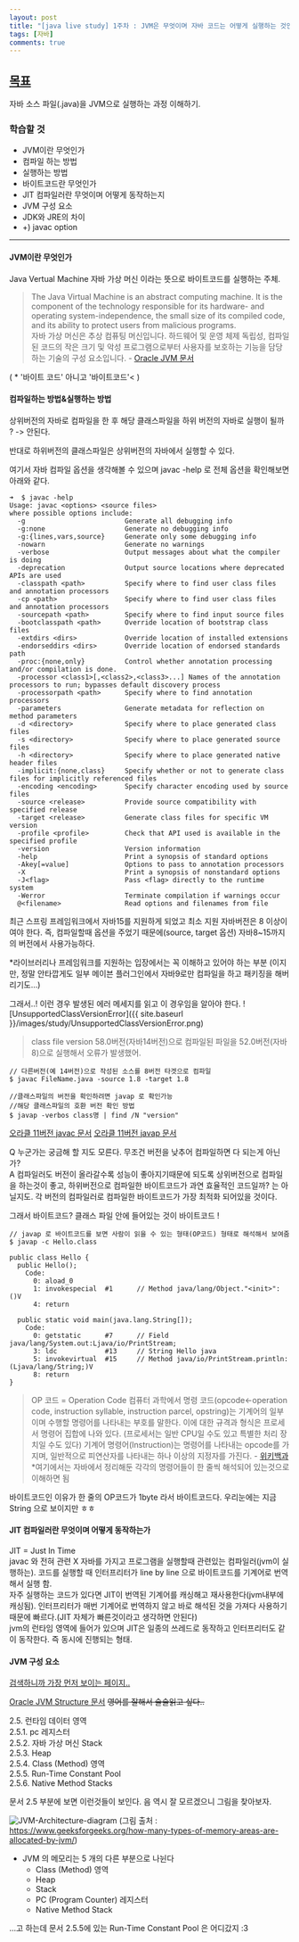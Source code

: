 ```yaml
---
layout: post 
title: "[java live study] 1주차 : JVM은 무엇이며 자바 코드는 어떻게 실행하는 것인가" 
tags: [자바]
comments: true
---
```


[목표](https://github.com/whiteship/live-study/issues/1)
--------------------------------------------------------

자바 소스 파일(.java)을 JVM으로 실행하는 과정 이해하기.

### 학습할 것 
- JVM이란 무엇인가 
- 컴파일 하는 방법 
- 실행하는 방법 
- 바이트코드란 무엇인가 
- JIT 컴파일러란 무엇이며 어떻게 동작하는지 
- JVM 구성 요소 
- JDK와 JRE의 차이 
- +) javac option

---

#### JVM이란 무엇인가

Java Vertual Machine 자바 가상 머신 이라는 뜻으로 바이트코드를 실행하는 주체.

> The Java Virtual Machine is an abstract computing machine. It is the component of the technology responsible for its hardware- and operating system-independence, the small size of its compiled code, and its ability to protect users from malicious programs.  
> 자바 가상 머신은 추상 컴퓨팅 머신입니다.  하드웨어 및 운영 체제 독립성, 컴파일 된 코드의 작은 크기 및 악성 프로그램으로부터 사용자를 보호하는 기능을 담당하는 기술의 구성 요소입니다. - [Oracle JVM 문서](https://docs.oracle.com/javase/specs/jvms/se11/html/jvms-1.html#jvms-1.2)

( * '바이트 코드' 아니고 '바이트코드'\< )

#### 컴파일하는 방법&실행하는 방법

상위버전의 자바로 컴파일을 한 후 해당 클래스파일을 하위 버전의 자바로 실행이 될까 ? -> 안된다.

반대로 하위버전의 클래스파일은 상위버전의 자바에서 실행할 수 있다.

여기서 자바 컴파일 옵션을 생각해볼 수 있으며 javac -help 로 전체 옵션을 확인해보면 아래와 같다.

```
➜  $ javac -help
Usage: javac <options> <source files>
where possible options include:
  -g                         Generate all debugging info
  -g:none                    Generate no debugging info
  -g:{lines,vars,source}     Generate only some debugging info
  -nowarn                    Generate no warnings
  -verbose                   Output messages about what the compiler is doing
  -deprecation               Output source locations where deprecated APIs are used
  -classpath <path>          Specify where to find user class files and annotation processors
  -cp <path>                 Specify where to find user class files and annotation processors
  -sourcepath <path>         Specify where to find input source files
  -bootclasspath <path>      Override location of bootstrap class files
  -extdirs <dirs>            Override location of installed extensions
  -endorseddirs <dirs>       Override location of endorsed standards path
  -proc:{none,only}          Control whether annotation processing and/or compilation is done.
  -processor <class1>[,<class2>,<class3>...] Names of the annotation processors to run; bypasses default discovery process
  -processorpath <path>      Specify where to find annotation processors
  -parameters                Generate metadata for reflection on method parameters
  -d <directory>             Specify where to place generated class files
  -s <directory>             Specify where to place generated source files
  -h <directory>             Specify where to place generated native header files
  -implicit:{none,class}     Specify whether or not to generate class files for implicitly referenced files
  -encoding <encoding>       Specify character encoding used by source files
  -source <release>          Provide source compatibility with specified release
  -target <release>          Generate class files for specific VM version
  -profile <profile>         Check that API used is available in the specified profile
  -version                   Version information
  -help                      Print a synopsis of standard options
  -Akey[=value]              Options to pass to annotation processors
  -X                         Print a synopsis of nonstandard options
  -J<flag>                   Pass <flag> directly to the runtime system
  -Werror                    Terminate compilation if warnings occur
  @<filename>                Read options and filenames from file
```

최근 스프링 프레임워크에서 자바15를 지원하게 되었고 최소 지원 자바버전은 8 이상이여야 한다. 즉, 컴파일할때 옵션을 주었기 때문에(source, target 옵션) 자바8~15까지의 버전에서 사용가능하다.

*라이브러리나 프레임워크를 지원하는 입장에서는 꼭 이해하고 있어야 하는 부분 (이지만, 정말 안타깝게도 일부 메이븐 플러그인에서 자바9로만 컴파일을 하고 패키징을 해버리기도...)

그래서..! 이런 경우 발생된 에러 메세지를 읽고 이 경우임을 알아야 한다. 
![UnsupportedClassVersionError]({{ site.baseurl }}/images/study/UnsupportedClassVersionError.png)
>class file version 58.0버전(자바14버전)으로 컴파일된 파일을 52.0버전(자바8)으로 실행해서 오류가 발생했어.

```
// 다른버전(예 14버전)으로 작성된 소스를 8버전 타겟으로 컴파일
$ javac FileName.java -source 1.8 -target 1.8

//클래스파일의 버전을 확인하려면 javap 로 확인가능
//해당 클래스파일의 호환 버전 확인 방법
​$ javap -verbos class명 | find /N "version"
```
[오라클 11버전 javac 문서](https://docs.oracle.com/en/java/javase/11/tools/javac.html#GUID-AEEC9F07-CB49-4E96-8BC7-BCC2C7F725C9)
[오라클 11버전 javap 문서](https://docs.oracle.com/en/java/javase/11/tools/javap.html#GUID-BE20562C-912A-4F91-85CF-24909F212D7F)

Q 누군가는 궁금해 할 지도 모른다. 무조건 버전을 낮추어 컴파일하면 다 되는게 아닌가?  
A 컴파일러도 버전이 올라갈수록 성능이 좋아지기때문에 되도록 상위버전으로 컴파일을 하는것이 좋고, 하위버전으로 컴파일한 바이트코드가 과연 효율적인 코드일까? 는 아닐지도. 각 버전의 컴파일러로 컴파일한 바이트코드가 가장 최적화 되어있을 것이다. 

그래서 바이트코드? 클래스 파일 안에 들어있는 것이 바이트코드 !
``` 
// javap 로 바이트코드를 보면 사람이 읽을 수 있는 형태(OP코드) 형태로 해석해서 보여줌
$ javap -c Hello.class

public class Hello {
  public Hello();
    Code:
      0: aload_0
      1: invokespecial  #1      // Method java/lang/Object."<init>":()V
      4: return
    
  public static void main(java.lang.String[]);
    Code:
      0: getstatic      #7      // Field java/lang/System.out:Ljava/io/PrintStream;
      3: ldc            #13     // String Hello java
      5: invokevirtual  #15     // Method java/io/PrintStream.println:(Ljava/lang/String;)V
      8: return
}
```
> OP 코드 = Operation Code
컴퓨터 과학에서 명령 코드(opcode←operation code, instruction syllable, instruction parcel, opstring)는 기계어의 일부이며 수행할 명령어를 나타내는 부호를 말한다. 
이에 대한 규격과 형식은 프로세서 명령어 집합에 나와 있다. (프로세서는 일반 CPU일 수도 있고 특별한 처리 장치일 수도 있다) 기계어 명령어(Instruction)는 명령어를 나타내는 opcode를 가지며, 일반적으로 피연산자를 나타내는 하나 이상의 지정자를 가진다. - [위키백과](https://ko.wikipedia.org/wiki/%EB%AA%85%EB%A0%B9_%EC%BD%94%EB%93%9C)
*여기에서는 자바에서 정리해둔 각각의 명령어들이 한 줄씩 해석되어 있는것으로 이해하면 됨

바이트코드인 이유가 한 줄의 OP코드가 1byte 라서 바이트코드다. 우리눈에는 지금 String 으로 보이지만 ㅎㅎ

#### JIT 컴파일러란 무엇이며 어떻게 동작하는가
JIT = Just In Time  
javac 와 전혀 관련 X 자바를 가지고 프로그램을 실행할때 관련있는 컴파일러(jvm이 실행하는).
코드를 실행할 때 인터프리터가 line by line 으로 바이트코드를 기계어로 번역해서 실행 함.  
자주 실행하는 코드가 있다면 JIT이 번역된 기계어를 캐싱해고 재사용한다(jvm내부에 캐싱됨). 인터프리터가 매번 기계어로 번역하지 않고 바로 해석된 것을 가져다 사용하기 때문에 빠르다.(JIT 자체가 빠른것이라고 생각하면 안된다)  
jvm의 런타임 영역에 들어가 있으며 JIT은 일종의 쓰레드로 동작하고 인터프리터도 같이 동작한다. 즉 동시에 진행되는 형태. 

#### JVM 구성 요소

[검색하니까 가장 먼저 보이는 페이지..](https://webdevtechblog.com/jvm-java-virtual-machine-architecture-94b914e93d86)

[Oracle JVM Structure 문서](https://docs.oracle.com/javase/specs/jvms/se11/html/jvms-2.html)
~~영어를 잘해서 술술읽고 싶다..~~

 2.5. 런타임 데이터 영역  
 2.5.1. pc 레지스터  
 2.5.2. 자바 가상 머신 Stack  
 2.5.3. Heap  
 2.5.4. Class (Method) 영역  
 2.5.5. Run-Time Constant Pool  
 2.5.6. Native Method Stacks 
 
문서 2.5 부분에 보면 이런것들이 보인다. 음 역시 잘 모르겠으니 그림을 찾아보자.
 

![JVM-Architecture-diagram](https://media.geeksforgeeks.org/wp-content/uploads/20190614230114/JVM-Architecture-diagram.jpg)
(그림 출처 : https://www.geeksforgeeks.org/how-many-types-of-memory-areas-are-allocated-by-jvm/)  


 - JVM 의 메모리는 5 개의 다른 부분으로 나뉜다
    - Class (Method) 영역
    - Heap
    - Stack
    - PC (Program Counter) 레지스터
    - Native Method Stack
    
...고 하는데 문서 2.5.5에 있는 Run-Time Constant Pool 은 어디갔지 :3